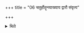 +++
title = "06 चतुर्होतॄन्व्याख्याय द्वारौ संवृत्य"

+++

<details><summary>थिते</summary>

चतुर्होतॄन्व्याख्याय द्वारौ संवृत्य यथाधिष्णियं पत्नीर्व्यासाद्याथाभ्यो वाचमुपाकरोति ६
</details>
